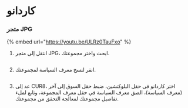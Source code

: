 # كاردانو

### متجر JPG

{% embed url="https://youtu.be/ULRz0TauFxo" %}

1. انتقل إلى متجر JPG، ابحث واختر مجموعتك.

<figure><img src="../../.gitbook/assets/Screenshot 2024-08-30 at 06.59.10.png" alt=""><figcaption></figcaption></figure>

2. انقر لنسخ معرف السياسة لمجموعتك.

<figure><img src="../../.gitbook/assets/Screenshot 2024-08-30 at 07.00.30.png" alt=""><figcaption></figcaption></figure>

3. عد إلى CUR8، اختر كاردانو في حقل البلوكتشين، ضبط حقل السوق إلى آخر (معرف السياسة)، الصق معرف السياسة في حقل معرف المجموعة، وتابع لملء تفاصيل مجموعتك لمعالجة التحقق من مجموعتك.

<figure><img src="../../.gitbook/assets/Screenshot 2025-01-31 at 10.56.00.png" alt=""><figcaption></figcaption></figure>